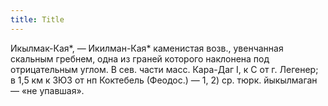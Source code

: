 ```yaml
---
title: Title
---
```


Икылмак-Кая*, — Икилман-Кая* каменистая возв., увенчанная скальным гребнем, одна
из граней которого наклонена под отрицательным углом. В сев. части масс.
Кара-Даг I, к С от г. Легенер; в 1,5 км к ЗЮЗ от нп Коктебель (Феодос.) — 1, 2)
ср. тюрк. йыкылмаган — «не упавшая».
